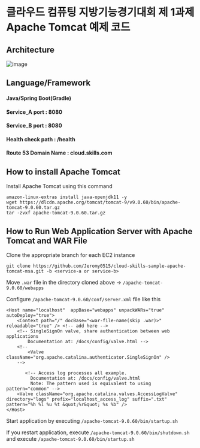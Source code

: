 # 클라우드 컴퓨팅 지방기능경기대회 제 1과제 Apache Tomcat 예제 코드

## Architecture
![image](https://user-images.githubusercontent.com/77256585/159214736-31253d36-ee59-4817-a6ce-2d4618d9d83b.png)

## Language/Framework

#### Java/Spring Boot(Gradle)
#### Service_A port : 8080
#### Service_B port : 8080
#### Health check path : /health
#### Route 53 Domain Name : cloud.skills.com

## How to install Apache Tomcat

Install Apache Tomcat using this command
```
amazon-linux-extras install java-openjdk11 -y
wget https://dlcdn.apache.org/tomcat/tomcat-9/v9.0.60/bin/apache-tomcat-9.0.60.tar.gz
tar -zvxf apache-tomcat-9.0.60.tar.gz
```

## How to Run Web Application Server with Apache Tomcat and WAR File

Clone the appropriate branch for each EC2 instance
```
git clone https://github.com/Jeromy0515/cloud-skills-sample-apache-tomcat-msa.git -b <service-a or service-b>
```

Move `.war` file in the directory cloned above -> `/apache-tomcat-9.0.60/webapps`

Configure `/apache-tomcat-9.0.60/conf/server.xml` file like this
```
<Host name="localhost"  appBase="webapps" unpackWARs="true" autoDeploy="true">
    <Context path="/" docBase="<war-file-name(skip .war)>" reloadable="true" /> <!-- add here -->
    <!-- SingleSignOn valve, share authentication between web applications
        Documentation at: /docs/config/valve.html -->
    <!--
        <Valve className="org.apache.catalina.authenticator.SingleSignOn" />
    -->
 
       <!-- Access log processes all example.
         Documentation at: /docs/config/valve.html
         Note: The pattern used is equivalent to using pattern="common" -->
    <Valve className="org.apache.catalina.valves.AccessLogValve" directory="logs" prefix="localhost_access_log" suffix=".txt" pattern="%h %l %u %t &quot;%r&quot; %s %b" />
</Host>
```

Start application by executing `/apache-tomcat-9.0.60/bin/startup.sh`

If you restart application, execute `/apache-tomcat-9.0.60/bin/shutdown.sh` and execute `/apache-tomcat-9.0.60/bin/startup.sh`

